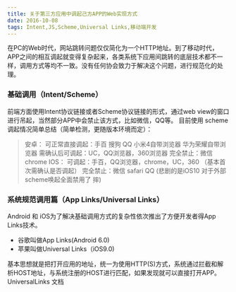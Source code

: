 ```yaml
---
title: 关于第三方应用中调起己方APP的Web实现方式
date: 2016-10-08
tags: Intent,JS,Scheme,Universal Links,移动端开发
---
```



在PC的Web时代，网站跳转问题仅仅简化为一个HTTP地址。到了移动时代，APP之间的相互调起就变得复杂起来，各类系统下应用间跳转的底层技术都不一样，调用方式等均不一致。没有任何协会致力于解决这个问题，进行规范化的处理。
### 基础调用（Intent/Scheme）
前端方面使用Intent协议链接或者Scheme协议链接的形式，通过web view的窗口进行吊起，当然部分APP中会禁止该方式，比如微信，QQ等。 目前使用 scheme 调起情况简单总结（简单检测，更随版本环境而定）：

> 安卓： 可正常直接调起：手百 搜狗 QQ 小米4自带浏览器 华为荣耀自带浏览器 需确认后可调起：UC，QQ浏览器，360浏览器 完全禁止：微信 chrome IOS： 可调起：手百，QQ浏览器，chrome，UC，360 （基本首次需确认是否调起） 完全禁止：微信 safari QQ (悲剧的是iOS10 对于外部scheme唤起全面禁用了 摔)

### 系统规范调用篇（App Links/Universal Links）
Android 和 iOS为了解决基础调用方式的复杂性依次推出了方便开发者得App Links技术。

*   谷歌叫做App Links(Android 6.0)
*   苹果叫做Universal Links（iOS9.0)

基本思想就是把打开应用的地址，统一为使用HTTP(S)方式，系统通过拦截和解析HOST地址，与系统注册的HOST进行匹配，如果发现就可以直接打开APP。 UniversalLinks 文档